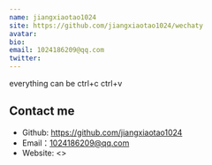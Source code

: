 ```yaml
---
name: jiangxiaotao1024
site: https://github.com/jiangxiaotao1024/wechaty
avatar: 
bio: 
email: 1024186209@qq.com
twitter: 
---
```


everything can be ctrl+c ctrl+v

## Contact me

- Github: <https://github.com/jiangxiaotao1024>
- Email：<1024186209@qq.com>
- Website: <>
